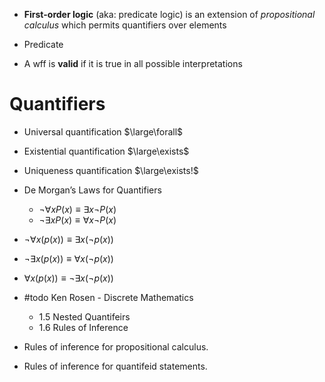  

- **First-order logic** (aka: predicate logic) is an extension of *propositional calculus* which permits quantifiers over elements


- Predicate


- A wff is **valid** if it is true in all possible interpretations


# Quantifiers

- Universal quantification $\large\forall$
- Existential quantification $\large\exists$
- Uniqueness quantification $\large\exists!$


- De Morgan’s Laws for Quantifiers
	- $\lnot\forall{x}P(x)\equiv \exists x\lnot P(x)$
	- $\lnot\exists{x}P(x)\equiv \forall x\lnot P(x)$



- $\lnot\forall{x(p(x))\equiv{\exists{x(\lnot{p(x)})}}}$
- $\lnot\exists{x(p(x))\equiv{\forall{x(\lnot{p(x)})}}}$
- $\forall{x(p(x))\equiv{\lnot\exists{x(\lnot{p(x)})}}}$


- #todo Ken Rosen - Discrete Mathematics
	- 1.5 Nested Quantifeirs 
	- 1.6 Rules of Inference 
- Rules of inference for propositional calculus. 
- Rules of inference for quantifeid statements.